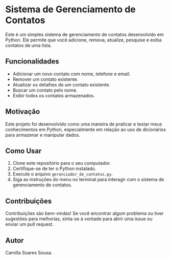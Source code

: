 # Sistema de Gerenciamento de Contatos

Este é um simples sistema de gerenciamento de contatos desenvolvido em Python. Ele permite que você adicione, remova, atualize, pesquise e exiba contatos de uma lista.

## Funcionalidades

- Adicionar um novo contato com nome, telefone e email.
- Remover um contato existente.
- Atualizar os detalhes de um contato existente.
- Buscar um contato pelo nome.
- Exibir todos os contatos armazenados.

## Motivação

Este projeto foi desenvolvido como uma maneira de praticar e testar meus conhecimentos em Python, especialmente em relação ao uso de dicionários para armazenar e manipular dados.

## Como Usar

1. Clone este repositório para o seu computador.
2. Certifique-se de ter o Python instalado.
3. Execute o arquivo `gerenciador_de_contatos.py`.
4. Siga as instruções do menu no terminal para interagir com o sistema de gerenciamento de contatos.

## Contribuições

Contribuições são bem-vindas! Se você encontrar algum problema ou tiver sugestões para melhorias, sinta-se à vontade para abrir uma issue ou enviar um pull request.

## Autor

Camilla Soares Sousa.


